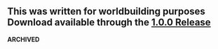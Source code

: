 This was written for worldbuilding purposes
Download available through the [1.0.0 Release](https://github.com/ElionAmamion/word-generator/releases/tag/1.0)
---
**ARCHIVED**
